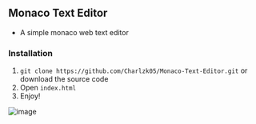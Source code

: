 ## Monaco Text Editor
- A simple monaco web text editor

### Installation
1. ``git clone https://github.com/Charlzk05/Monaco-Text-Editor.git`` or download the source code
2. Open ``index.html``
3. Enjoy!

![image](https://user-images.githubusercontent.com/104715127/206829728-533fe60c-e777-43f2-80fd-604d1d409f5e.png)
